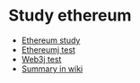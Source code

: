 # Study ethereum

- <a href="https://github.com/zacscoding/blockchain/tree/master/ethereum">Ethereum study</a>
- <a href="https://github.com/zacscoding/blockchain/tree/master/ethereum/ethereumj/ethereumj-applied">Ethereumj test</a>
- <a href="https://github.com/zacscoding/blockchain/tree/master/ethereum/web3/web3j-demo">Web3j test </a>
- <a href="https://github.com/zacscoding/blockchain/wiki">Summary in wiki</a>

